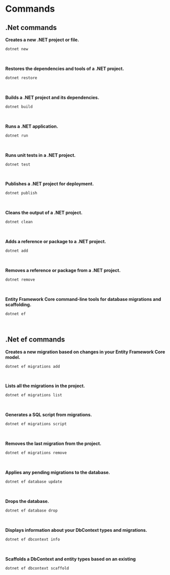 # Commands

## .Net commands

**Creates a new .NET project or file.**
```bash
dotnet new
```
<br>

**Restores the dependencies and tools of a .NET project.**
```bash
dotnet restore
```
<br>

**Builds a .NET project and its dependencies.**
```bash
dotnet build
```
<br>

**Runs a .NET application.**
```bash
dotnet run
```
<br>

**Runs unit tests in a .NET project.**
```bash
dotnet test
```
<br>

**Publishes a .NET project for deployment.**
```bash
dotnet publish
```
<br>

**Cleans the output of a .NET project.**
```bash
dotnet clean
```
<br>

**Adds a reference or package to a .NET project.**
```bash
dotnet add
```
<br>

**Removes a reference or package from a .NET project.**
```bash
dotnet remove
```
<br>

**Entity Framework Core command-line tools for database migrations and scaffolding.**
```bash
dotnet ef
```
<br>


## .Net ef commands

**Creates a new migration based on changes in your Entity Framework Core model.**
```bash
dotnet ef migrations add
```
<br>

**Lists all the migrations in the project.**
```bash
dotnet ef migrations list
```
<br>

**Generates a SQL script from migrations.**
```bash
dotnet ef migrations script
```
<br>

**Removes the last migration from the project.**
```bash
dotnet ef migrations remove
```
<br>

**Applies any pending migrations to the database.**
```bash
dotnet ef database update
```
<br>

**Drops the database.**
```bash
dotnet ef database drop
```
<br>

**Displays information about your DbContext types and migrations.**
```bash
dotnet ef dbcontext info
```
<br>

**Scaffolds a DbContext and entity types based on an existing**
```bash
dotnet ef dbcontext scaffold
```
<br>

